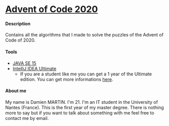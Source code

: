 # [Advent of Code 2020](https://adventofcode.com/2020)

#### Description
Contains all the algorithms that I made to solve the puzzles of the Advent of Code of 2020.

#### Tools
- [JAVA SE 15](https://www.oracle.com/java/technologies/javase-downloads.html#javasejdk)
- [IntelliJ IDEA Ultimate](https://www.jetbrains.com/idea/download/#section=windows)
    - If you are a student like me you can get a 1 year of the Ultimate edition. You can get more informations [here](https://www.jetbrains.com/community/education/#students).
    
#### About me
My name is Damien MARTIN. I'm 21. I'm an IT student in the University of Nantes (France). This is the first year of my
master degree. There is nothing more to say but if you want to talk about something with me feel free to contact me by
email.